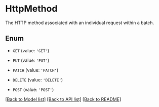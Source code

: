 # HttpMethod

The HTTP method associated with an individual request within a batch.

## Enum

* `GET` (value: `'GET'`)

* `PUT` (value: `'PUT'`)

* `PATCH` (value: `'PATCH'`)

* `DELETE` (value: `'DELETE'`)

* `POST` (value: `'POST'`)

[[Back to Model list]](../README.md#documentation-for-models) [[Back to API list]](../README.md#documentation-for-api-endpoints) [[Back to README]](../README.md)


